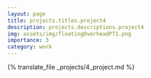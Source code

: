 ```yaml
---
layout: page
title: projects.titles.project4
description: projects.descriptions.project4
img: assets/img/floatingOverheadPT1.png
importance: 3
category: work
---
```


{% translate_file _projects/4_project.md %}
